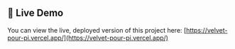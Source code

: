 ## 🚀 Live Demo

You can view the live, deployed version of this project here:
[https://velvet-pour-pi.vercel.app/](https://velvet-pour-pi.vercel.app/)
